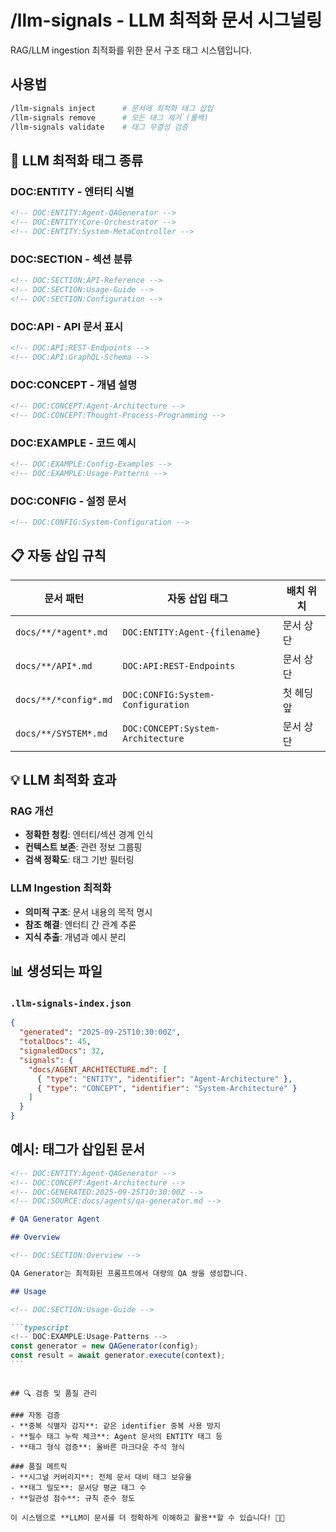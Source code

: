 # /llm-signals - LLM 최적화 문서 시그널링

RAG/LLM ingestion 최적화를 위한 문서 구조 태그 시스템입니다.

## 사용법

```bash
/llm-signals inject      # 문서에 최적화 태그 삽입
/llm-signals remove      # 모든 태그 제거 (롤백)
/llm-signals validate    # 태그 무결성 검증
```

## 🧩 LLM 최적화 태그 종류

### DOC:ENTITY - 엔터티 식별

```html
<!-- DOC:ENTITY:Agent-QAGenerator -->
<!-- DOC:ENTITY:Core-Orchestrator -->
<!-- DOC:ENTITY:System-MetaController -->
```

### DOC:SECTION - 섹션 분류

```html
<!-- DOC:SECTION:API-Reference -->
<!-- DOC:SECTION:Usage-Guide -->
<!-- DOC:SECTION:Configuration -->
```

### DOC:API - API 문서 표시

```html
<!-- DOC:API:REST-Endpoints -->
<!-- DOC:API:GraphQL-Schema -->
```

### DOC:CONCEPT - 개념 설명

```html
<!-- DOC:CONCEPT:Agent-Architecture -->
<!-- DOC:CONCEPT:Thought-Process-Programming -->
```

### DOC:EXAMPLE - 코드 예시

```html
<!-- DOC:EXAMPLE:Config-Examples -->
<!-- DOC:EXAMPLE:Usage-Patterns -->
```

### DOC:CONFIG - 설정 문서

```html
<!-- DOC:CONFIG:System-Configuration -->
```

## 📋 자동 삽입 규칙

| 문서 패턴             | 자동 삽입 태그                    | 배치 위치  |
| --------------------- | --------------------------------- | ---------- |
| `docs/**/*agent*.md`  | `DOC:ENTITY:Agent-{filename}`     | 문서 상단  |
| `docs/**/API*.md`     | `DOC:API:REST-Endpoints`          | 문서 상단  |
| `docs/**/*config*.md` | `DOC:CONFIG:System-Configuration` | 첫 헤딩 앞 |
| `docs/**/SYSTEM*.md`  | `DOC:CONCEPT:System-Architecture` | 문서 상단  |

## 💡 LLM 최적화 효과

### RAG 개선

- **정확한 청킹**: 엔터티/섹션 경계 인식
- **컨텍스트 보존**: 관련 정보 그룹핑
- **검색 정확도**: 태그 기반 필터링

### LLM Ingestion 최적화

- **의미적 구조**: 문서 내용의 목적 명시
- **참조 해결**: 엔터티 간 관계 추론
- **지식 추출**: 개념과 예시 분리

## 📊 생성되는 파일

### `.llm-signals-index.json`

```json
{
  "generated": "2025-09-25T10:30:00Z",
  "totalDocs": 45,
  "signaledDocs": 32,
  "signals": {
    "docs/AGENT_ARCHITECTURE.md": [
      { "type": "ENTITY", "identifier": "Agent-Architecture" },
      { "type": "CONCEPT", "identifier": "System-Architecture" }
    ]
  }
}
```

## 예시: 태그가 삽입된 문서

````markdown
<!-- DOC:ENTITY:Agent-QAGenerator -->
<!-- DOC:CONCEPT:Agent-Architecture -->
<!-- DOC:GENERATED:2025-09-25T10:30:00Z -->
<!-- DOC:SOURCE:docs/agents/qa-generator.md -->

# QA Generator Agent

## Overview

<!-- DOC:SECTION:Overview -->

QA Generator는 최적화된 프롬프트에서 대량의 QA 쌍을 생성합니다.

## Usage

<!-- DOC:SECTION:Usage-Guide -->

```typescript
<!-- DOC:EXAMPLE:Usage-Patterns -->
const generator = new QAGenerator(config);
const result = await generator.execute(context);
```
````

```

## 🔍 검증 및 품질 관리

### 자동 검증
- **중복 식별자 감지**: 같은 identifier 중복 사용 방지
- **필수 태그 누락 체크**: Agent 문서의 ENTITY 태그 등
- **태그 형식 검증**: 올바른 마크다운 주석 형식

### 품질 메트릭
- **시그널 커버리지**: 전체 문서 대비 태그 보유율
- **태그 밀도**: 문서당 평균 태그 수
- **일관성 점수**: 규칙 준수 정도

이 시스템으로 **LLM이 문서를 더 정확하게 이해하고 활용**할 수 있습니다! 🧩🤖
```
